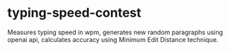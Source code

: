 # typing-speed-contest
Measures typing speed in wpm, generates new random paragraphs using openai api, calculates accuracy using Minimum Edit Distance technique.
